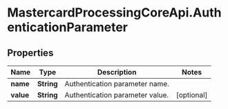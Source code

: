 # MastercardProcessingCoreApi.AuthenticationParameter

## Properties

Name | Type | Description | Notes
------------ | ------------- | ------------- | -------------
**name** | **String** | Authentication parameter name.  | 
**value** | **String** | Authentication parameter value.  | [optional] 


